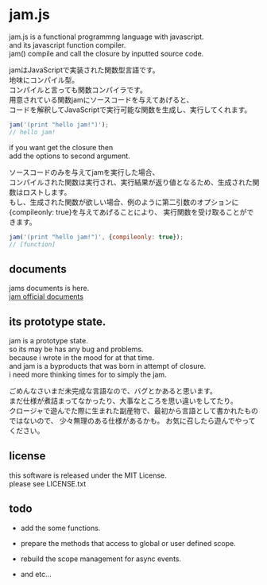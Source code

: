 
# jam.js

jam.js is a functional programmng language with javascript.  
and its javascript function compiler.  
jam() compile and call the closure by inputted source code.  

jamはJavaScriptで実装された関数型言語です。  
地味にコンパイル型。  
コンパイルと言っても関数コンパイラです。  
用意されている関数jamにソースコードを与えてあげると、  
コードを解釈してJavaScriptで実行可能な関数を生成し、実行してくれます。  

```javascript
jam('(print "hello jam!")');
// hello jam!
```

if you want get the closure then  
add the options to second argument.  

ソースコードのみを与えてjamを実行した場合、  
コンパイルされた関数は実行され、実行結果が返り値となるため、生成された関数はロストします。  
もし、生成された関数が欲しい場合、例のように第二引数のオプションに{compileonly: true}を与えてあげることにより、
実行関数を受け取ることができます。

```javascript
jam('(print "hello jam!")', {compileonly: true});
// [function]
```

## documents

jams documents is here.  
[jam official documents](https://github.com/tikubonn/jam.js/wiki)  

## its prototype state.

jam is a prototype state.  
so its may be has any bug and problems.  
because i wrote in the mood for at that time.  
and jam is a byproducts that was born in attempt of closure.  
i need more thinking times for to simply the jam.  

ごめんなさいまだ未完成な言語なので、バグとかあると思います。  
まだ仕様が煮詰まってなかったり、大事なところを思い違いをしてたり。  
クロージャで遊んでた際に生まれた副産物で、最初から言語として書かれたものではないので、
少々無理のある仕様があるかも。
お気に召したら遊んでやってください。  

## license

this software is released under the MIT License.  
please see LICENSE.txt  

## todo

* add the some functions.

* prepare the methods that access to global or user defined scope.

* rebuild the scope management for async events.

* and etc...

